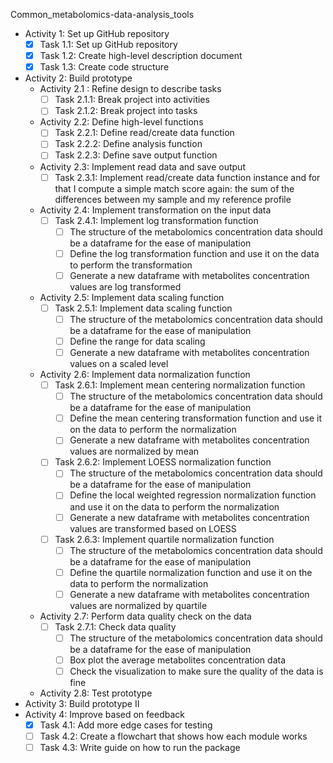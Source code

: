 Common_metabolomics-data-analysis_tools
- Activity 1: Set up GitHub repository
  - [X] Task 1.1: Set up GitHub repository
  - [X] Task 1.2: Create high-level description document
  - [X] Task 1.3: Create code structure
- Activity 2: Build prototype
  - Activity 2.1 : Refine design to describe tasks
    - [ ] Task 2.1.1: Break project into activities
    - [ ] Task 2.1.2: Break project into tasks
  - Activity 2.2: Define high-level functions
    - [ ] Task 2.2.1: Define read/create data function
    - [ ] Task 2.2.2: Define analysis function
    - [ ] Task 2.2.3: Define save output function
  - Activity 2.3: Implement read data and save output
    - [ ] Task 2.3.1: Implement read/create data function
 instance and for that I compute a simple match score again: the sum of the differences between my sample and my reference profile    
  - Activity 2.4: Implement transformation on the input data 
    - [ ] Task 2.4.1: Implement log transformation function
      - [ ] The structure of the metabolomics concentration data should be a dataframe for the ease of manipulation
      - [ ] Define the log transformation function and use it on the data to perform the transformation
      - [ ] Generate a new dataframe with metabolites concentration values are log transformed
  - Activity 2.5: Implement data scaling function
    - [ ] Task 2.5.1: Implement data scaling function
      - [ ] The structure of the metabolomics concentration data should be a dataframe for the ease of manipulation
      - [ ] Define the range for data scaling
      - [ ] Generate a new dataframe with metabolites concentration values on a scaled level
  - Activity 2.6: Implement data normalization function
    - [ ] Task 2.6.1: Implement mean centering normalization function
      - [ ] The structure of the metabolomics concentration data should be a dataframe for the ease of manipulation
      - [ ] Define the mean centering transformation function and use it on the data to perform the normalization
      - [ ] Generate a new dataframe with metabolites concentration values are normalized by mean
    - [ ] Task 2.6.2: Implement LOESS normalization function
      - [ ] The structure of the metabolomics concentration data should be a dataframe for the ease of manipulation
      - [ ] Define the local weighted regression normalization function and use it on the data to perform the normalization
      - [ ] Generate a new dataframe with metabolites concentration values are transformed based on LOESS
    - [ ] Task 2.6.3: Implement quartile normalization function
      - [ ] The structure of the metabolomics concentration data should be a dataframe for the ease of manipulation
      - [ ] Define the quartile normalization function and use it on the data to perform the normalization
      - [ ] Generate a new dataframe with metabolites concentration values are normalized by quartile
  - Activity 2.7: Perform data quality check on the data
    - [ ] Task 2.7.1: Check data quality
      - [ ] The structure of the metabolomics concentration data should be a dataframe for the ease of manipulation
      - [ ] Box plot the average metabolites concentration data
      - [ ] Check the visualization to make sure the quality of the data is fine
  - Activity 2.8: Test prototype 
- Activity 3: Build prototype II
- Activity 4: Improve based on feedback
  - [X] Task 4.1: Add more edge cases for testing
  - [ ] Task 4.2: Create a flowchart that shows how each module works
  - [ ] Task 4.3: Write guide on how to run the package
